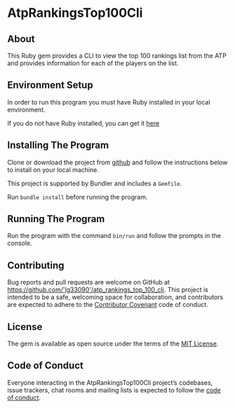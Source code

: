 # AtpRankingsTop100Cli

## About
This Ruby gem provides a CLI to view the top 100 rankings list from the ATP and provides information for each of the players on the list.

## Environment Setup
In order to run this program you must have Ruby installed in your local environment.

If you do not have Ruby installed, you can get it [here](https://www.ruby-lang.org/en/documentation/installation/)

## Installing The Program

Clone or download the project from [github](https://github.com/grangerl330/atp-rankings-top-100-cli) and follow the instructions below to install on your local machine.

This project is supported by Bundler and includes a `Gemfile`.

Run `bundle install` before running the program.

## Running The Program

Run the program with the command `bin/run` and follow the prompts in the console.

## Contributing

Bug reports and pull requests are welcome on GitHub at https://github.com/'lg33090'/atp_rankings_top_100_cli. This project is intended to be a safe, welcoming space for collaboration, and contributors are expected to adhere to the [Contributor Covenant](http://contributor-covenant.org) code of conduct.

## License

The gem is available as open source under the terms of the [MIT License](https://opensource.org/licenses/MIT).

## Code of Conduct

Everyone interacting in the AtpRankingsTop100Cli project’s codebases, issue trackers, chat rooms and mailing lists is expected to follow the [code of conduct](https://github.com/'lg33090'/atp_rankings_top_100_cli/blob/master/CODE_OF_CONDUCT.md).
